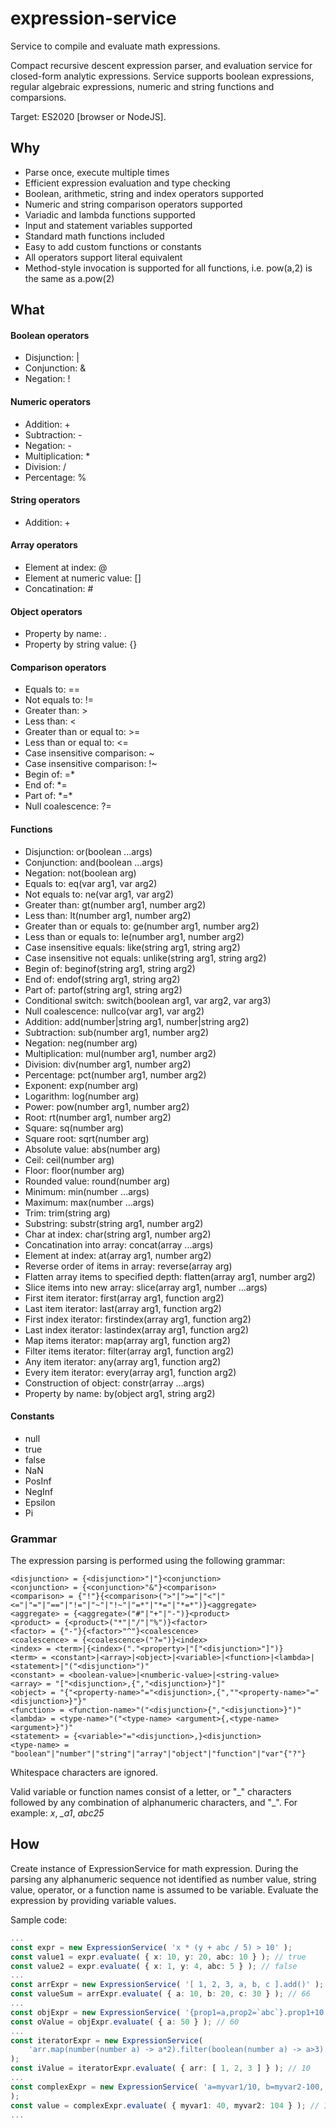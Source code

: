 # expression-service
Service to compile and evaluate math expressions.

Compact recursive descent expression parser, and evaluation service 
for closed-form analytic expressions.
Service supports boolean expressions, regular algebraic expressions, 
numeric and string functions and comparsions.

Target: ES2020 [browser or NodeJS].

## Why

* Parse once, execute multiple times
* Efficient expression evaluation and type checking
* Boolean, arithmetic, string and index operators supported
* Numeric and string comparison operators supported
* Variadic and lambda functions supported
* Input and statement variables supported
* Standard math functions included
* Easy to add custom functions or constants
* All operators support literal equivalent
* Method-style invocation is supported for all functions,
  i.e. pow(a,2) is the same as a.pow(2)

## What

#### Boolean operators
* Disjunction: |
* Conjunction: &
* Negation: !
#### Numeric operators
* Addition: +
* Subtraction: -
* Negation: -
* Multiplication: \*
* Division: /
* Percentage: %
#### String operators
* Addition: +
#### Array operators
* Element at index: @
* Element at numeric value: []
* Concatination: #
#### Object operators
* Property by name: .
* Property by string value: {}
#### Comparison operators
* Equals to: ==
* Not equals to: !=
* Greater than: >
* Less than: <
* Greater than or equal to: >=
* Less than or equal to: <=
* Case insensitive comparison: \~
* Case insensitive comparison: !\~
* Begin of: \=\*
* End of: \*\=
* Part of: \*\=\*
* Null coalescence: ?=
#### Functions
* Disjunction: or(boolean ...args)
* Conjunction: and(boolean ...args)
* Negation: not(boolean arg)
* Equals to: eq(var arg1, var arg2)
* Not equals to: ne(var arg1, var arg2)
* Greater than: gt(number arg1, number arg2)
* Less than: lt(number arg1, number arg2)
* Greater than or equals to: ge(number arg1, number arg2)
* Less than or equals to: le(number arg1, number arg2)
* Case insensitive equals: like(string arg1, string arg2)
* Case insensitive not equals: unlike(string arg1, string arg2)
* Begin of: beginof(string arg1, string arg2)
* End of: endof(string arg1, string arg2)
* Part of: partof(string arg1, string arg2)
* Conditional switch: switch(boolean arg1, var arg2, var arg3)
* Null coalescence: nullco(var arg1, var arg2)
* Addition: add(number|string arg1, number|string arg2)
* Subtraction: sub(number arg1, number arg2)
* Negation: neg(number arg)
* Multiplication: mul(number arg1, number arg2)
* Division: div(number arg1, number arg2)
* Percentage: pct(number arg1, number arg2)
* Exponent: exp(number arg)
* Logarithm: log(number arg)
* Power: pow(number arg1, number arg2)
* Root: rt(number arg1, number arg2)
* Square: sq(number arg)
* Square root: sqrt(number arg)
* Absolute value: abs(number arg)
* Ceil: ceil(number arg)
* Floor: floor(number arg)
* Rounded value: round(number arg)
* Minimum: min(number ...args)
* Maximum: max(number ...args)
* Trim: trim(string arg)
* Substring: substr(string arg1, number arg2)
* Char at index: char(string arg1, number arg2)
* Concatination into array: concat(array ...args)
* Element at index: at(array arg1, number arg2)
* Reverse order of items in array: reverse(array arg)
* Flatten array items to specified depth: flatten(array arg1, number arg2)
* Slice items into new array: slice(array arg1, number ...args)
* First item iterator: first(array arg1, function arg2)
* Last item iterator: last(array arg1, function arg2)
* First index iterator: firstindex(array arg1, function arg2)
* Last index iterator: lastindex(array arg1, function arg2)
* Map items iterator: map(array arg1, function arg2)
* Filter items iterator: filter(array arg1, function arg2)
* Any item iterator: any(array arg1, function arg2)
* Every item iterator: every(array arg1, function arg2)
* Construction of object: constr(array ...args)
* Property by name: by(object arg1, string arg2)
#### Constants
* null
* true
* false
* NaN
* PosInf
* NegInf
* Epsilon
* Pi

### Grammar
The expression parsing is performed using the following grammar:

	<disjunction> = {<disjunction>"|"}<conjunction>
	<conjunction> = {<conjunction>"&"}<comparison>
	<comparison> = {"!"}{<comparison>(">"|">="|"<"|"<="|"="|"=="|"!="|"~"|"!~"|"=*"|"*="|"*=*")}<aggregate>
	<aggregate> = {<aggregate>("#"|"+"|"-")}<product>
	<product> = {<product>("*"|"/"|"%")}<factor>
	<factor> = {"-"}{<factor>"^"}<coalescence>
	<coalescence> = {<coalescence>("?=")}<index>
	<index> = <term>|{<index>("."<property>|"["<disjunction>"]")}
	<term> = <constant>|<array>|<object>|<variable>|<function>|<lambda>|<statement>|"("<disjunction>")"
	<constant> = <boolean-value>|<numberic-value>|<string-value>
	<array> = "["<disjunction>,{","<disjunction>}"]"
	<object> = "{"<property-name>"="<disjunction>,{",""<property-name>"="<disjunction>}"}"
	<function> = <function-name>"("<disjunction>{","<disjunction>}")"
	<lambda> = <type-name>"("<type-name> <argument>{,<type-name> <argument>}")"
	<statement> = {<variable>"="<disjunction>,}<disjunction>
	<type-name> = "boolean"|"number"|"string"|"array"|"object"|"function"|"var"{"?"}

Whitespace characters are ignored.

Valid variable or function names consist of a letter, or "\_" characters followed by any combination
of alphanumeric characters, and "\_". For example: *x*, *\_a1*, *abc25*


## How

Create instance of ExpressionService for math expression.
During the parsing any alphanumeric sequence not identified as
number value, string value, operator, or a function name is assumed to be variable.
Evaluate the expression by providing variable values.

Sample code:

```ts
...
const expr = new ExpressionService( 'x * (y + abc / 5) > 10' );
const value1 = expr.evaluate( { x: 10, y: 20, abc: 10 } ); // true
const value2 = expr.evaluate( { x: 1, y: 4, abc: 5 } ); // false
...
const arrExpr = new ExpressionService( '[ 1, 2, 3, a, b, c ].add()' );
const valueSum = arrExpr.evaluate( { a: 10, b: 20, c: 30 } ); // 66
...
const objExpr = new ExpressionService( '{prop1=a,prop2=`abc`}.prop1+10' );
const oValue = objExpr.evaluate( { a: 50 } ); // 60
...
const iteratorExpr = new ExpressionService(
	'arr.map(number(number a) -> a*2).filter(boolean(number a) -> a>3).add()'
);
const iValue = iteratorExpr.evaluate( { arr: [ 1, 2, 3 ] } ); // 10
...
const complexExpr = new ExpressionService( 'a=myvar1/10, b=myvar2-100, a/b'
);
const value = complexExpr.evaluate( { myvar1: 40, myvar2: 104 } ); // 1
...
```
